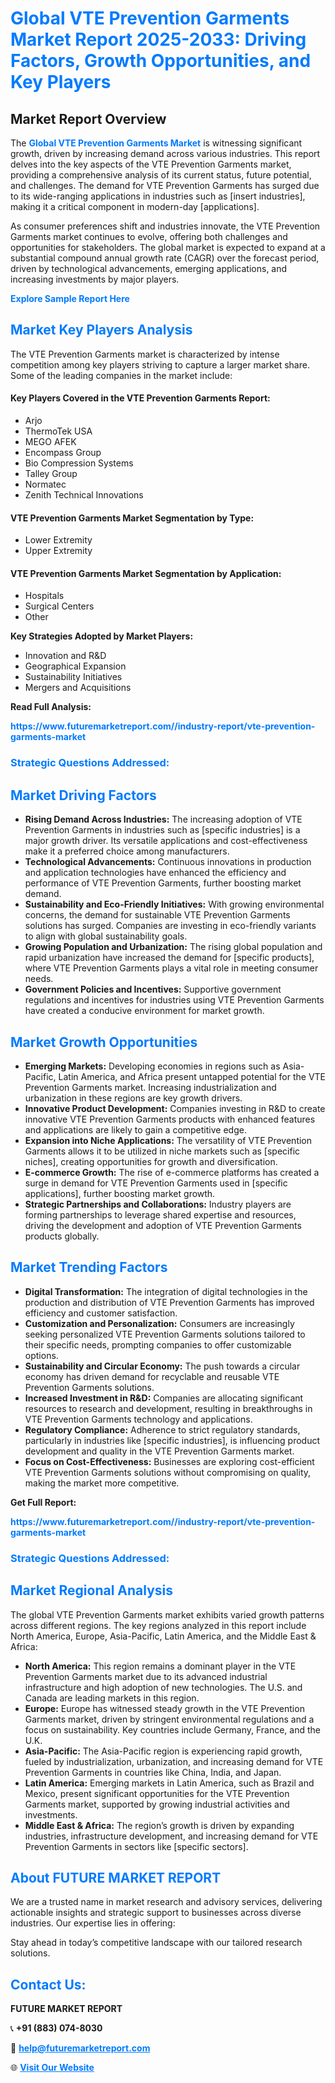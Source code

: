<h1 style="color: #007BFF;">Global VTE Prevention Garments Market Report 2025-2033: Driving Factors, Growth Opportunities, and Key Players</h1>

<section id="overview">
<h2>Market Report Overview</h2>
<p>The <a href="https://www.futuremarketreport.com//industry-report/vte-prevention-garments-market" style="color: #007BFF; text-decoration: none;"><strong>Global VTE Prevention Garments Market</strong></a> is witnessing significant growth, driven by increasing demand across various industries. This report delves into the key aspects of the VTE Prevention Garments market, providing a comprehensive analysis of its current status, future potential, and challenges. The demand for VTE Prevention Garments has surged due to its wide-ranging applications in industries such as [insert industries], making it a critical component in modern-day [applications].</p>
<p>As consumer preferences shift and industries innovate, the VTE Prevention Garments market continues to evolve, offering both challenges and opportunities for stakeholders. The global market is expected to expand at a substantial compound annual growth rate (CAGR) over the forecast period, driven by technological advancements, emerging applications, and increasing investments by major players.</p>
</section>

<section id="overview">
<p><a href="https://www.futuremarketreport.com//request-sample/reportId=77866" style="color: #007BFF; text-decoration: none;"><strong>Explore Sample Report Here</strong></a></p>
</section>

<section id="key-players">
<h2 style="color: #007BFF;">Market Key Players Analysis</h2>
<p>The VTE Prevention Garments market is characterized by intense competition among key players striving to capture a larger market share. Some of the leading companies in the market include:</p>
<h4>Key Players Covered in the VTE Prevention Garments Report:</h4>
<ul><li>Arjo</li><li>ThermoTek USA</li><li>MEGO AFEK</li><li>Encompass Group</li><li>Bio Compression Systems</li><li>Talley Group</li><li>Normatec</li><li>Zenith Technical Innovations</li></ul>
<h4>VTE Prevention Garments Market Segmentation by Type:</h4>
<ul><li>Lower Extremity</li><li>Upper Extremity</li></ul>

<h4>VTE Prevention Garments Market Segmentation by Application:</h4>
<ul><li>Hospitals</li><li>Surgical Centers</li><li>Other</li></ul>
<p><strong>Key Strategies Adopted by Market Players:</strong></p>
<ul>
<li>Innovation and R&D</li>
<li>Geographical Expansion</li>
<li>Sustainability Initiatives</li>
<li>Mergers and Acquisitions</li>
</ul>
</section>

<section>
<p><strong>Read Full Analysis: </strong></p><a href="https://www.futuremarketreport.com//industry-report/vte-prevention-garments-market" style="color: #007BFF; text-decoration: none;"><strong>https://www.futuremarketreport.com//industry-report/vte-prevention-garments-market</strong></a>
<h3 style="color: #007BFF;">Strategic Questions Addressed:</h3>
</section>

<section id="driving-factors">
<h2 style="color: #007BFF;">Market Driving Factors</h2>
<ul>
<li><strong>Rising Demand Across Industries:</strong> The increasing adoption of VTE Prevention Garments in industries such as [specific industries] is a major growth driver. Its versatile applications and cost-effectiveness make it a preferred choice among manufacturers.</li>
<li><strong>Technological Advancements:</strong> Continuous innovations in production and application technologies have enhanced the efficiency and performance of VTE Prevention Garments, further boosting market demand.</li>
<li><strong>Sustainability and Eco-Friendly Initiatives:</strong> With growing environmental concerns, the demand for sustainable VTE Prevention Garments solutions has surged. Companies are investing in eco-friendly variants to align with global sustainability goals.</li>
<li><strong>Growing Population and Urbanization:</strong> The rising global population and rapid urbanization have increased the demand for [specific products], where VTE Prevention Garments plays a vital role in meeting consumer needs.</li>
<li><strong>Government Policies and Incentives:</strong> Supportive government regulations and incentives for industries using VTE Prevention Garments have created a conducive environment for market growth.</li>
</ul>
</section>

<section id="growth-opportunities">
<h2 style="color: #007BFF;">Market Growth Opportunities</h2>
<ul>
<li><strong>Emerging Markets:</strong> Developing economies in regions such as Asia-Pacific, Latin America, and Africa present untapped potential for the VTE Prevention Garments market. Increasing industrialization and urbanization in these regions are key growth drivers.</li>
<li><strong>Innovative Product Development:</strong> Companies investing in R&D to create innovative VTE Prevention Garments products with enhanced features and applications are likely to gain a competitive edge.</li>
<li><strong>Expansion into Niche Applications:</strong> The versatility of VTE Prevention Garments allows it to be utilized in niche markets such as [specific niches], creating opportunities for growth and diversification.</li>
<li><strong>E-commerce Growth:</strong> The rise of e-commerce platforms has created a surge in demand for VTE Prevention Garments used in [specific applications], further boosting market growth.</li>
<li><strong>Strategic Partnerships and Collaborations:</strong> Industry players are forming partnerships to leverage shared expertise and resources, driving the development and adoption of VTE Prevention Garments products globally.</li>
</ul>
</section>

<section id="trending-factors">
<h2 style="color: #007BFF;">Market Trending Factors</h2>
<ul>
<li><strong>Digital Transformation:</strong> The integration of digital technologies in the production and distribution of VTE Prevention Garments has improved efficiency and customer satisfaction.</li>
<li><strong>Customization and Personalization:</strong> Consumers are increasingly seeking personalized VTE Prevention Garments solutions tailored to their specific needs, prompting companies to offer customizable options.</li>
<li><strong>Sustainability and Circular Economy:</strong> The push towards a circular economy has driven demand for recyclable and reusable VTE Prevention Garments solutions.</li>
<li><strong>Increased Investment in R&D:</strong> Companies are allocating significant resources to research and development, resulting in breakthroughs in VTE Prevention Garments technology and applications.</li>
<li><strong>Regulatory Compliance:</strong> Adherence to strict regulatory standards, particularly in industries like [specific industries], is influencing product development and quality in the VTE Prevention Garments market.</li>
<li><strong>Focus on Cost-Effectiveness:</strong> Businesses are exploring cost-efficient VTE Prevention Garments solutions without compromising on quality, making the market more competitive.</li>
</ul>
</section>

<section>
<p><strong>Get Full Report: </strong></p><a href="https://www.futuremarketreport.com//industry-report/vte-prevention-garments-market" style="color: #007BFF; text-decoration: none;"><strong>https://www.futuremarketreport.com//industry-report/vte-prevention-garments-market</strong></a>
<h3 style="color: #007BFF;">Strategic Questions Addressed:</h3>
</section>


<section id="regional-analysis">
<h2 style="color: #007BFF;">Market Regional Analysis</h2>
<p>The global VTE Prevention Garments market exhibits varied growth patterns across different regions. The key regions analyzed in this report include North America, Europe, Asia-Pacific, Latin America, and the Middle East & Africa:</p>
<ul>
<li><strong>North America:</strong> This region remains a dominant player in the VTE Prevention Garments market due to its advanced industrial infrastructure and high adoption of new technologies. The U.S. and Canada are leading markets in this region.</li>
<li><strong>Europe:</strong> Europe has witnessed steady growth in the VTE Prevention Garments market, driven by stringent environmental regulations and a focus on sustainability. Key countries include Germany, France, and the U.K.</li>
<li><strong>Asia-Pacific:</strong> The Asia-Pacific region is experiencing rapid growth, fueled by industrialization, urbanization, and increasing demand for VTE Prevention Garments in countries like China, India, and Japan.</li>
<li><strong>Latin America:</strong> Emerging markets in Latin America, such as Brazil and Mexico, present significant opportunities for the VTE Prevention Garments market, supported by growing industrial activities and investments.</li>
<li><strong>Middle East & Africa:</strong> The region’s growth is driven by expanding industries, infrastructure development, and increasing demand for VTE Prevention Garments in sectors like [specific sectors].</li>
</ul>
</section>

<footer>
<h2 style="color: #007BFF;">About FUTURE MARKET REPORT</h2>
<p>We are a trusted name in market research and advisory services, delivering actionable insights and strategic support to businesses across diverse industries. Our expertise lies in offering:</p>

<p>Stay ahead in today’s competitive landscape with our tailored research solutions.</p>

<h2 style="color: #007BFF;">Contact Us:</h2>
<p><strong>FUTURE MARKET REPORT</strong></p>
<p>📞 <strong>+91 (883) 074-8030</strong></p>
<p>📧 <strong><a href="mailto:help@futuremarketreport.com" style="color: #007BFF;">help@futuremarketreport.com</a></strong></p>
<p>🌐 <strong><a href="https://www.futuremarketreport.com/" style="color: #007BFF;">Visit Our Website</a></strong></p>
</footer>